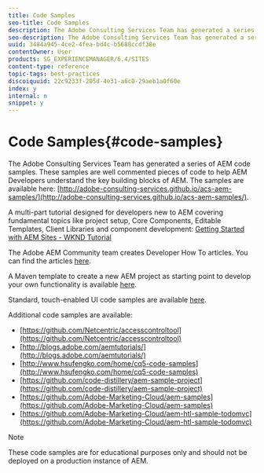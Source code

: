 ```yaml
---
title: Code Samples
seo-title: Code Samples
description: The Adobe Consulting Services Team has generated a series of AEM code samples
seo-description: The Adobe Consulting Services Team has generated a series of AEM code samples
uuid: 3484a945-4ce2-4fea-bd4c-b5688ccdf38e
contentOwner: User
products: SG_EXPERIENCEMANAGER/6.4/SITES
content-type: reference
topic-tags: best-practices
discoiquuid: 22c9233f-205d-4e31-a6c0-29aeb1a0f60e
index: y
internal: n
snippet: y
---
```


# Code Samples{#code-samples}

The Adobe Consulting Services Team has generated a series of AEM code samples. These samples are well commented pieces of code to help AEM Developers understand the key building blocks of AEM. The samples are available here: [http://adobe-consulting-services.github.io/acs-aem-samples/](http://adobe-consulting-services.github.io/acs-aem-samples/).

A multi-part tutorial designed for developers new to AEM covering fundamental topics like project setup, Core Components, Editable Templates, Client Libraries and component development: [Getting Started with AEM Sites - WKND Tutorial](/content/help/en/experience-manager/kt/sites/using/getting-started-wknd-tutorial-develop)

The Adobe AEM Community team creates Developer How To articles. You can find the articles [here](/content/help/en/experience-manager/topics/how-to).

A Maven template to create a new AEM project as starting point to develop your own functionality is available [here](https://github.com/Adobe-Marketing-Cloud/aem-project-archetype).

Standard, touch-enabled UI code samples are available [here](../../../sites/developing/using/developing-components.md).

Additional code samples are available:

* [https://github.com/Netcentric/accesscontroltool](https://github.com/Netcentric/accesscontroltool)
* [http://blogs.adobe.com/aemtutorials/](http://blogs.adobe.com/aemtutorials/)
* [http://www.hsufengko.com/home/cq5-code-samples](http://www.hsufengko.com/home/cq5-code-samples)
* [https://github.com/code-distillery/aem-sample-project](https://github.com/code-distillery/aem-sample-project)
* [https://github.com/Adobe-Marketing-Cloud/aem-samples](https://github.com/Adobe-Marketing-Cloud/aem-samples)
* [https://github.com/Adobe-Marketing-Cloud/aem-htl-sample-todomvc](https://github.com/Adobe-Marketing-Cloud/aem-htl-sample-todomvc)

>[!NOTE]
>
>These code samples are for educational purposes only and should not be deployed on a production instance of AEM.


